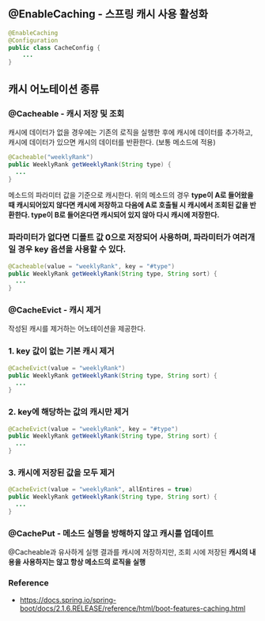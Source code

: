 ## @EnableCaching - 스프링 캐시 사용 활성화 
```java
@EnableCaching
@Configuration 
public class CacheConfig {
    ... 
}
```

## 캐시 어노테이션 종류
### @Cacheable - 캐시 저장 및 조회
캐시에 데이터가 없을 경우에는 기존의 로직을 실행한 후에 캐시에 데이터를 추가하고, 캐시에 데이터가 있으면 캐시의 데이터를 반환한다. (보통 메소드에 적용)

```java
@Cacheable("weeklyRank")
public WeeklyRank getWeeklyRank(String type) {
  ...
}
```

메소드의 파라미터 값을 기준으로 캐시한다. 위의 메소드의 경우 **type이 A로 들어왔을때 캐시되어있지 않다면 캐시에 저장하고 다음에 A로 호출될 시 캐시에서 조회된 값을 반환한다. type이 B로 들어온다면 캐시되어 있지 않아 다시 캐시에 저장한다.**

### 파라미터가 없다면 디폴트 값 0으로 저장되어 사용하며, 파라미터가 여러개일 경우 key 옵션을 사용할 수 있다.
```java
@Cacheable(value = "weeklyRank", key = "#type")
public WeeklyRank getWeeklyRank(String type, String sort) {
  ...
}
```

### @CacheEvict - 캐시 제거
작성된 캐시를 제거하는 어노테이션을 제공한다.
### 1. key 값이 없는 기본 캐시 제거
```java
@CacheEvict(value = "weeklyRank")
public WeeklyRank getWeeklyRank(String type, String sort) {
  ...
}
```

### 2. key에 해당하는 값의 캐시만 제거
```java
@CacheEvict(value = "weeklyRank", key = "#type")
public WeeklyRank getWeeklyRank(String type, String sort) {
  ...
}
```

### 3. 캐시에 저장된 값을 모두 제거
```java
@CacheEvict(value = "weeklyRank", allEntires = true)
public WeeklyRank getWeeklyRank(String type, String sort) {
  ...
}
```

### @CachePut - 메소드 실행을 방해하지 않고 캐시를 업데이트
@Cacheable과 유사하게 실행 결과를 캐시에 저장하지만, 조회 시에 저장된 **캐시의 내용을 사용하지는 않고 항상 메소드의 로직을 실행**


### Reference
- https://docs.spring.io/spring-boot/docs/2.1.6.RELEASE/reference/html/boot-features-caching.html
